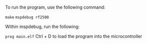 To run the program, use the following command:

`make`
`mspdebug rf2500`

Within mspdebug, run the following:

`prog main.elf`
Ctrl + D to load the program into the microcontroller
